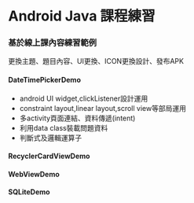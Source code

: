 # Android Java 課程練習
### 基於線上課內容練習範例
更換主題、題目內容、UI更換、ICON更換設計、發布APK

#### DateTimePickerDemo
- android UI widget,clickListener設計運用
- constraint layout,linear layout,scroll view等部局運用
- 多activity頁面連結、資料傳遞(intent)
- 利用data class裝載問題資料
- 判斷式及邏輯運算子

#### RecyclerCardViewDemo

#### WebViewDemo


#### SQLiteDemo
